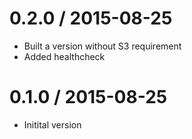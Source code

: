
0.2.0 / 2015-08-25
==================

  * Built a version without S3 requirement
  * Added healthcheck

0.1.0 / 2015-08-25
==================

  * Initital version
